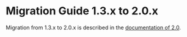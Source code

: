 <a id="migration-2-0"></a>
# Migration Guide 1.3.x to 2.0.x

Migration from 1.3.x to 2.0.x is described in the 
[documentation of 2.0](http://doc.akka.io/docs/akka/2.0.5/project/migration-guide-1.3.x-2.0.x.html).